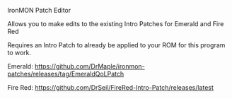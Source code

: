 IronMON Patch Editor

Allows you to make edits to the existing Intro Patches for Emerald and Fire Red

Requires an Intro Patch to already be applied to your ROM for this program to work.

Emerald: https://github.com/DrMaple/ironmon-patches/releases/tag/EmeraldQoLPatch

Fire Red: https://github.com/DrSeil/FireRed-Intro-Patch/releases/latest
